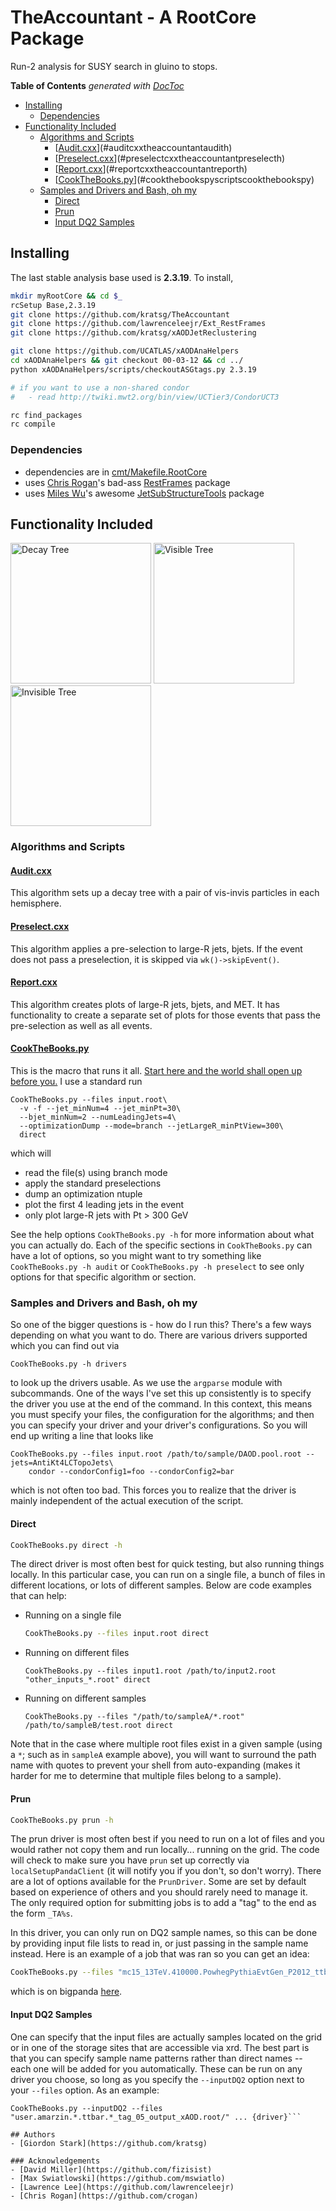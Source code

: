 # TheAccountant - A RootCore Package

Run-2 analysis for SUSY search in gluino to stops.

<!-- START doctoc generated TOC please keep comment here to allow auto update -->
<!-- DON'T EDIT THIS SECTION, INSTEAD RE-RUN doctoc TO UPDATE -->
**Table of Contents**  *generated with [DocToc](https://github.com/thlorenz/doctoc)*

- [Installing](#installing)
  - [Dependencies](#dependencies)
- [Functionality Included](#functionality-included)
  - [Algorithms and Scripts](#algorithms-and-scripts)
    - [[Audit.cxx](TheAccountant/Audit.h)](#auditcxxtheaccountantaudith)
    - [[Preselect.cxx](TheAccountant/Preselect.h)](#preselectcxxtheaccountantpreselecth)
    - [[Report.cxx](TheAccountant/Report.h)](#reportcxxtheaccountantreporth)
    - [[CookTheBooks.py](scripts/CookTheBooks.py)](#cookthebookspyscriptscookthebookspy)
  - [Samples and Drivers and Bash, oh my](#samples-and-drivers-and-bash-oh-my)
    - [Direct](#direct)
    - [Prun](#prun)
    - [Input DQ2 Samples](#input-dq2-samples)

<!-- END doctoc generated TOC please keep comment here to allow auto update -->


## Installing
The last stable analysis base used is **2.3.19**. To install,
```bash
mkdir myRootCore && cd $_
rcSetup Base,2.3.19
git clone https://github.com/kratsg/TheAccountant
git clone https://github.com/lawrenceleejr/Ext_RestFrames
git clone https://github.com/kratsg/xAODJetReclustering

git clone https://github.com/UCATLAS/xAODAnaHelpers
cd xAODAnaHelpers && git checkout 00-03-12 && cd ../
python xAODAnaHelpers/scripts/checkoutASGtags.py 2.3.19

# if you want to use a non-shared condor
#   - read http://twiki.mwt2.org/bin/view/UCTier3/CondorUCT3

rc find_packages
rc compile
```

### Dependencies
 - dependencies are in [cmt/Makefile.RootCore](cmt/Makefile.RootCore)
 - uses [Chris Rogan](https://github.com/crogan)'s bad-ass [RestFrames](https://github.com/crogan/RestFrames) package
 - uses [Miles Wu](https://github.com/mileswu)'s awesome [JetSubStructureTools](https://github.com/mileswu/JetSubstructureTools) package

## Functionality Included

<img src="https://github.com/kratsg/TheAccountant/raw/master/img/decayTree.png?raw=true" alt="Decay Tree" width="225" />
<img src="https://github.com/kratsg/TheAccountant/raw/master/img/visTree.png?raw=true" alt="Visible Tree" width="225" />
<img src="https://github.com/kratsg/TheAccountant/raw/master/img/invTree.png?raw=true" alt="Invisible Tree" width="225" />

### Algorithms and Scripts

#### [Audit.cxx](TheAccountant/Audit.h)

This algorithm sets up a decay tree with a pair of vis-invis particles in each hemisphere.

#### [Preselect.cxx](TheAccountant/Preselect.h)

This algorithm applies a pre-selection to large-R jets, bjets. If the event does not pass a preselection, it is skipped via `wk()->skipEvent()`.

#### [Report.cxx](TheAccountant/Report.h)

This algorithm creates plots of large-R jets, bjets, and MET. It has functionality to create a separate set of plots for those events that pass the pre-selection as well as all events.

#### [CookTheBooks.py](scripts/CookTheBooks.py)

This is the macro that runs it all. [Start here and the world shall open up before you.](https://www.youtube.com/watch?v=5qH1pBTqvc4) I use a standard run

```
CookTheBooks.py --files input.root\
  -v -f --jet_minNum=4 --jet_minPt=30\
  --bjet_minNum=2 --numLeadingJets=4\
  --optimizationDump --mode=branch --jetLargeR_minPtView=300\
  direct
```

which will

- read the file(s) using branch mode
- apply the standard preselections
- dump an optimization ntuple
- plot the first 4 leading jets in the event
- only plot large-R jets with Pt > 300 GeV

See the help options `CookTheBooks.py -h` for more information about what you can actually do. Each of the specific sections in `CookTheBooks.py` can have a lot of options, so you might want to try something like `CookTheBooks.py -h audit` or `CookTheBooks.py -h preselect` to see only options for that specific algorithm or section.

### Samples and Drivers and Bash, oh my

So one of the bigger questions is - how do I run this? There's a few ways depending on what you want to do. There are various drivers supported which you can find out via

```
CookTheBooks.py -h drivers
```

to look up the drivers usable. As we use the `argparse` module with subcommands. One of the ways I've set this up consistently is to specify the driver you use at the end of the command. In this context, this means you must specify your files, the configuration for the algorithms; and then you can specify your driver and your driver's configurations. So you will end up writing a line that looks like

```
CookTheBooks.py --files input.root /path/to/sample/DAOD.pool.root --jets=AntiKt4LCTopoJets\
    condor --condorConfig1=foo --condorConfig2=bar
```

which is not often too bad. This forces you to realize that the driver is mainly independent of the actual execution of the script.

#### Direct

```bash
CookTheBooks.py direct -h
```

The direct driver is most often best for quick testing, but also running things locally. In this particular case, you can run on a single file, a bunch of files in different locations, or lots of different samples. Below are code examples that can help:

- Running on a single file
  ```bash
  CookTheBooks.py --files input.root direct
  ```

- Running on different files
  ```
  CookTheBooks.py --files input1.root /path/to/input2.root "other_inputs_*.root" direct
  ```

- Running on different samples
  ```
  CookTheBooks.py --files "/path/to/sampleA/*.root" /path/to/sampleB/test.root direct
  ```

Note that in the case where multiple root files exist in a given sample (using a `*`; such as in `sampleA` example above), you will want to surround the path name with quotes to prevent your shell from auto-expanding (makes it harder for me to determine that multiple files belong to a sample).

#### Prun

```bash
CookTheBooks.py prun -h
```

The prun driver is most often best if you need to run on a lot of files and you would rather not copy them and run locally... running on the grid. The code will check to make sure you have `prun` set up correctly via `localSetupPandaClient` (it will notify you if you don't, so don't worry). There are a lot of options available for the `PrunDriver`. Some are set by default based on experience of others and you should rarely need to manage it. The only required option for submitting jobs is to add a "tag" to the end as the form `_TA%s`.

In this driver, you can only run on DQ2 sample names, so this can be done by providing input file lists to read in, or just passing in the sample name instead. Here is an example of a job that was ran so you can get an idea:

```bash
CookTheBooks.py --files "mc15_13TeV.410000.PowhegPythiaEvtGen_P2012_ttbar_hdamp172p5_nonallhad.merge.AOD.e3698_s2608_s2183_r6630_r6264" prun --optGridOutputSampleName=TEST2
```

which is on bigpanda [here](http://bigpanda.cern.ch/task/6078737/).

#### Input DQ2 Samples

One can specify that the input files are actually samples located on the grid or in one of the storage sites that are accessible via xrd. The best part is that you can specify sample name patterns rather than direct names -- each one will be added for you automatically. These can be run on any driver you choose, so long as you specify the `--inputDQ2` option next to your `--files` option. As an example:

```
CookTheBooks.py --inputDQ2 --files "user.amarzin.*.ttbar.*_tag_05_output_xAOD.root/" ... {driver}```

## Authors
- [Giordon Stark](https://github.com/kratsg)

### Acknowledgements
- [David Miller](https://github.com/fizisist)
- [Max Swiatlowski](https://github.com/mswiatlo)
- [Lawrence Lee](https://github.com/lawrenceleejr)
- [Chris Rogan](https://github.com/crogan)


